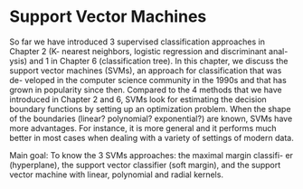 # Support Vector Machines

So far we have introduced 3 supervised classification approaches in Chapter 2 (K- nearest neighbors, logistic regression and discriminant anal- ysis) and 1 in Chapter 6 (classification tree). In this chapter, we discuss the support vector machines (SVMs), an approach for classification that was de- veloped in the computer science community in the 1990s and that has grown in popularity since then. Compared to the 4 methods that we have introduced in Chapter 2 and 6, SVMs look for
estimating the decision boundary functions by setting up an optimization problem. When the shape of the boundaries (linear? polynomial? exponential?) are known, SVMs have more advantages. For instance, it is more general and it performs much better in most cases when dealing with a variety of settings of modern data.

Main goal: To know the 3 SVMs approaches: the maximal margin classifi- er (hyperplane), the support vector classifier (soft margin), and the support vector machine with linear, polynomial and radial kernels.

